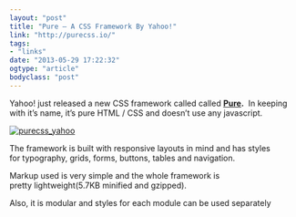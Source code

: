 ```yaml
---
layout: "post"
title: "Pure – A CSS Framework By Yahoo!"
link: "http://purecss.io/"
tags: 
- "links"
date: "2013-05-29 17:22:32"
ogtype: "article"
bodyclass: "post"
---
```


Yahoo! just released a new CSS framework called called **[Pure](http://purecss.io/).**  In keeping with it’s name, it’s pure HTML / CSS and doesn’t use any javascript.

[![purecss_yahoo](http://cdn.rogerstringer.com/wp-content/uploads/2013/05/purecss_yahoo.gif)](http://purecss.io/)

The framework is built with responsive layouts in mind and has styles for typography, grids, forms, buttons, tables and navigation.

Markup used is very simple and the whole framework is pretty lightweight(5.7KB minified and gzipped).

Also, it is modular and styles for each module can be used separately